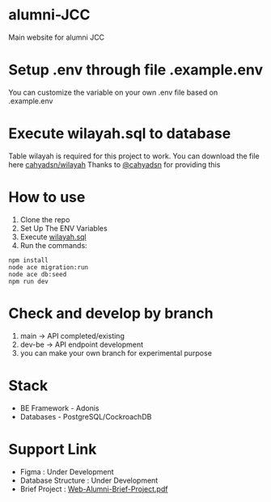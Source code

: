# alumni-JCC
Main website for alumni JCC

# Setup .env through file .example.env
You can customize the variable on your own .env file based on .example.env
# Execute wilayah.sql to database
Table wilayah is required for this project to work.
You can download the file here [cahyadsn/wilayah](https://github.com/cahyadsn/wilayah/blob/master/db/wilayah.sql)
Thanks to [@cahyadsn](https://github.com/cahyadsn) for providing this
# How to use
1. Clone the repo
2. Set Up The ENV Variables
3. Execute [wilayah.sql](https://github.com/cahyadsn/wilayah/blob/master/db/wilayah.sql)
4. Run the commands:
```
npm install
node ace migration:run
node ace db:seed
npm run dev
```

# Check and develop by branch
1. main -> API completed/existing
2. dev-be -> API endpoint development
3. you can make your own branch for experimental purpose

# Stack
- BE Framework - Adonis
- Databases - PostgreSQL/CockroachDB

# Support Link
- Figma : Under Development
- Database Structure : Under Development
- Brief Project : [Web-Alumni-Brief-Project.pdf](https://drive.google.com/file/d/1qMKNTlt5f4aaMQgOg3RVHPKr1p4-pdlZ/view?usp=sharing)
